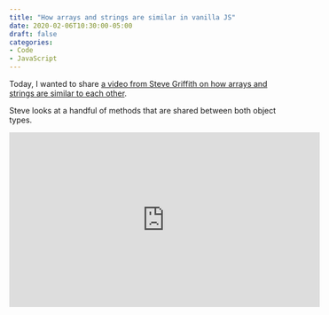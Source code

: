 ```yaml
---
title: "How arrays and strings are similar in vanilla JS"
date: 2020-02-06T10:30:00-05:00
draft: false
categories:
- Code
- JavaScript
---
```


Today, I wanted to share [a video from Steve Griffith on how arrays and strings are similar to each other](https://www.youtube.com/watch?v=Itb-Go0Pp1A).

Steve looks at a handful of methods that are shared between both object types.

<div class="fluid-vids"><iframe width="560" height="315" src="https://www.youtube.com/embed/Itb-Go0Pp1A" frameborder="0" allow="accelerometer; autoplay; encrypted-media; gyroscope; picture-in-picture" allowfullscreen></iframe></div>